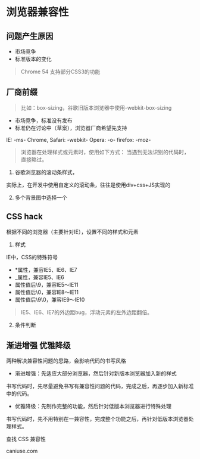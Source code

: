 # 浏览器兼容性

## 问题产生原因

- 市场竞争
- 标准版本的变化

> Chrome 54 支持部分CSS3的功能

## 厂商前缀

> 比如：box-sizing，谷歌旧版本浏览器中使用-webkit-box-sizing

- 市场竞争，标准没有发布
- 标准仍在讨论中（草案），浏览器厂商希望先支持

IE: -ms-
Chrome, Safari: -webkit-
Opera: -o-
firefox: -moz-

> 浏览器在处理样式或元素时，使用如下方式：
> 当遇到无法识别的代码时，直接略过。

1. 谷歌浏览器的滚动条样式，

实际上，在开发中使用自定义的滚动条，往往是使用div+css+JS实现的

2. 多个背景图中选择一个

## CSS hack

根据不同的浏览器（主要针对IE），设置不同的样式和元素

1. 样式

IE中，CSS的特殊符号

- *属性，兼容IE5、IE6、IE7
- _属性，兼容IE5、IE6
- 属性值后\9，兼容IE5～IE11
- 属性值后\0，兼容IE8～IE11
- 属性值后\9\0，兼容IE9～IE10

> IE5、IE6、IE7的外边距bug，浮动元素的左外边距翻倍。

2. 条件判断

## 渐进增强 优雅降级

两种解决兼容性问题的思路，会影响代码的书写风格

- 渐进增强：先适应大部分浏览器，然后针对新版本浏览器加入新的样式

书写代码时，先尽量避免书写有兼容性问题的代码，完成之后，再逐步加入新标准中的代码。

- 优雅降级：先制作完整的功能，然后针对低版本浏览器进行特殊处理

书写代码时，先不用特别在一兼容性，完成整个功能之后，再针对低版本浏览器处理样式。

查找 CSS 兼容性

caniuse.com